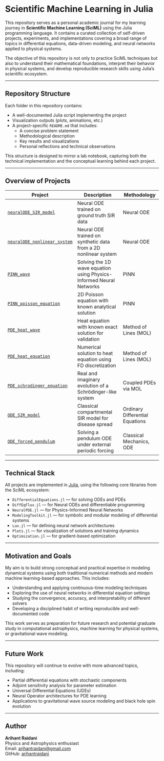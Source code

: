 # Scientific Machine Learning in Julia

This repository serves as a personal academic journal for my learning journey in **Scientific Machine Learning (SciML)** using the Julia programming language. It contains a curated collection of self-driven projects, experiments, and implementations covering a broad range of topics in differential equations, data-driven modeling, and neural networks applied to physical systems.

The objective of this repository is not only to practice SciML techniques but also to understand their mathematical foundations, interpret their behavior in physical systems, and develop reproducible research skills using Julia’s scientific ecosystem.

---

## Repository Structure

Each folder in this repository contains:

- A well-documented Julia script implementing the project
- Visualization outputs (plots, animations, etc.)
- A project-specific `README.md` that includes:
  - A concise problem statement
  - Methodological description
  - Key results and visualizations
  - Personal reflections and technical observations

This structure is designed to mirror a lab notebook, capturing both the technical implementation and the conceptual learning behind each project.

---

## Overview of Projects

| Project | Description | Methodology |
|--------|-------------|-------------|
| [`neuralODE_SIR_model`](./sir_neuralode) | Neural ODE trained on ground truth SIR data | Neural ODE |
| [`neuralODE_nonlinear_system`](./neuralODE_intro) | Neural ODE trained on synthetic data from a 2D nonlinear system | Neural ODE |
| [`PINN_wave`](./pinn_wave) | Solving the 1D wave equation using Physics-Informed Neural Networks | PINN |
| [`PINN_poisson_equation`](./pinn_poisson) | 2D Poisson equation with known analytical solution | PINN |
| [`PDE_heat_wave`](./PDE_heatwave) | Heat equation with known exact solution for validation | Method of Lines (MOL) |
| [`PDE_heat_equation`](./PDE_heat_equation) | Numerical solution to heat equation using FD discretization | Method of Lines (MOL) |
| [`PDE_schrodinger_equation`](./PDE_schrodinger_equation) | Real and imaginary evolution of a Schrödinger-like system | Coupled PDEs via MOL |
| [`ODE_SIR_model`](./ODE_SIR_model) | Classical compartmental SIR model for disease spread | Ordinary Differential Equations |
| [`ODE_forced_pendulum`](./ODE_pendulum_simulation) | Solving a pendulum ODE under external periodic forcing | Classical Mechanics, ODE |

---

## Technical Stack

All projects are implemented in [Julia](https://julialang.org/), using the following core libraries from the SciML ecosystem:

- `DifferentialEquations.jl` — for solving ODEs and PDEs
- `DiffEqFlux.jl` — for Neural ODEs and differentiable programming
- `NeuralPDE.jl` — for Physics-Informed Neural Networks
- `ModelingToolkit.jl` — for symbolic and modular modeling of differential systems
- `Lux.jl` — for defining neural network architectures
- `Plots.jl` — for visualization of solutions and training dynamics
- `Optimization.jl` — for gradient-based optimization

---

## Motivation and Goals

My aim is to build strong conceptual and practical expertise in modeling dynamical systems using both traditional numerical methods and modern machine learning-based approaches. This includes:

- Understanding and applying continuous-time modeling techniques
- Exploring the use of neural networks in differential equation settings
- Studying the convergence, accuracy, and interpretability of different solvers
- Developing a disciplined habit of writing reproducible and well-documented code

This work serves as preparation for future research and potential graduate study in computational astrophysics, machine learning for physical systems, or gravitational wave modeling.

---

## Future Work

This repository will continue to evolve with more advanced topics, including:

- Partial differential equations with stochastic components
- Adjoint sensitivity analysis for parameter estimation
- Universal Differential Equations (UDEs)
- Neural Operator architectures for PDE learning
- Applications to gravitational wave source modeling and black hole spin evolution

---

## Author

**Arihant Raidani**  
Physics and Astrophysics enthusiast  
Email: arihantraidani@gmail.com  
GitHub: [arihantraidani](https://github.com/arihantraidani)



